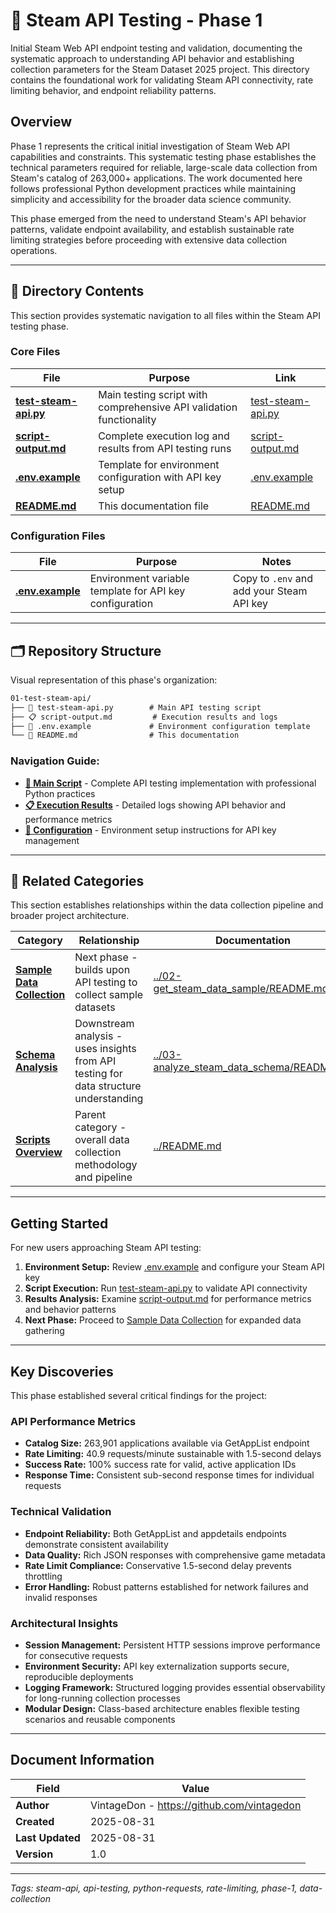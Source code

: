 <!--
---
title: "Steam API Testing - Phase 1"
description: "Initial Steam Web API endpoint testing and validation, documenting the systematic approach to understanding API behavior and establishing collection parameters for the Steam Dataset 2025 project"
author: "VintageDon - https://github.com/vintagedon"
ai_contributor: "Claude Sonnet 4"
date: "2025-08-31"
version: "1.0"
status: "Published"
tags:
- type: [directory-overview/api-testing/phase-documentation]
- domain: [api-integration/steam-web-api/data-collection]
- tech: [python/requests/steam-api/rate-limiting]
- phase: [phase-1]
related_documents:
- "[Data Collection Scripts](../README.md)"
- "[Sample Data Collection](../02-get_steam_data_sample/README.md)"
- "[Schema Analysis](../03-analyze_steam_data_schema/README.md)"
---
-->

# 🧪 **Steam API Testing - Phase 1**

Initial Steam Web API endpoint testing and validation, documenting the systematic approach to understanding API behavior and establishing collection parameters for the Steam Dataset 2025 project. This directory contains the foundational work for validating Steam API connectivity, rate limiting behavior, and endpoint reliability patterns.

## **Overview**

Phase 1 represents the critical initial investigation of Steam Web API capabilities and constraints. This systematic testing phase establishes the technical parameters required for reliable, large-scale data collection from Steam's catalog of 263,000+ applications. The work documented here follows professional Python development practices while maintaining simplicity and accessibility for the broader data science community.

This phase emerged from the need to understand Steam's API behavior patterns, validate endpoint availability, and establish sustainable rate limiting strategies before proceeding with extensive data collection operations.

---

## 📁 **Directory Contents**

This section provides systematic navigation to all files within the Steam API testing phase.

### **Core Files**

| **File** | **Purpose** | **Link** |
|----------|-------------|----------|
| **[test-steam-api.py](test-steam-api.py)** | Main testing script with comprehensive API validation functionality | [test-steam-api.py](test-steam-api.py) |
| **[script-output.md](script-output.md)** | Complete execution log and results from API testing runs | [script-output.md](script-output.md) |
| **[.env.example](.env.example)** | Template for environment configuration with API key setup | [.env.example](.env.example) |
| **[README.md](README.md)** | This documentation file | [README.md](README.md) |

### **Configuration Files**

| **File** | **Purpose** | **Notes** |
|----------|-------------|-----------|
| **[.env.example](.env.example)** | Environment variable template for API key configuration | Copy to `.env` and add your Steam API key |

---

## 🗂️ **Repository Structure**

Visual representation of this phase's organization:

``` markdown
01-test-steam-api/
├── 🐍 test-steam-api.py        # Main API testing script
├── 📋 script-output.md         # Execution results and logs
├── 🔐 .env.example             # Environment configuration template
└── 📄 README.md                # This documentation
```

### **Navigation Guide:**

- **[🐍 Main Script](test-steam-api.py)** - Complete API testing implementation with professional Python practices
- **[📋 Execution Results](script-output.md)** - Detailed logs showing API behavior and performance metrics
- **[🔐 Configuration](env.example)** - Environment setup instructions for API key management

---

## 🔗 **Related Categories**

This section establishes relationships within the data collection pipeline and broader project architecture.

| **Category** | **Relationship** | **Documentation** |
|--------------|------------------|-------------------|
| **[Sample Data Collection](../02-get_steam_data_sample/README.md)** | Next phase - builds upon API testing to collect sample datasets | [../02-get_steam_data_sample/README.md](../02-get_steam_data_sample/README.md) |
| **[Schema Analysis](../03-analyze_steam_data_schema/README.md)** | Downstream analysis - uses insights from API testing for data structure understanding | [../03-analyze_steam_data_schema/README.md](../03-analyze_steam_data_schema/README.md) |
| **[Scripts Overview](../README.md)** | Parent category - overall data collection methodology and pipeline | [../README.md](../README.md) |

---

## **Getting Started**

For new users approaching Steam API testing:

1. **Environment Setup:** Review [.env.example](.env.example) and configure your Steam API key
2. **Script Execution:** Run [test-steam-api.py](test-steam-api.py) to validate API connectivity
3. **Results Analysis:** Examine [script-output.md](script-output.md) for performance metrics and behavior patterns
4. **Next Phase:** Proceed to [Sample Data Collection](../02-get_steam_data_sample/README.md) for expanded data gathering

---

## **Key Discoveries**

This phase established several critical findings for the project:

### **API Performance Metrics**

- **Catalog Size:** 263,901 applications available via GetAppList endpoint
- **Rate Limiting:** 40.9 requests/minute sustainable with 1.5-second delays
- **Success Rate:** 100% success rate for valid, active application IDs
- **Response Time:** Consistent sub-second response times for individual requests

### **Technical Validation**

- **Endpoint Reliability:** Both GetAppList and appdetails endpoints demonstrate consistent availability
- **Data Quality:** Rich JSON responses with comprehensive game metadata
- **Rate Limit Compliance:** Conservative 1.5-second delay prevents throttling
- **Error Handling:** Robust patterns established for network failures and invalid responses

### **Architectural Insights**

- **Session Management:** Persistent HTTP sessions improve performance for consecutive requests
- **Environment Security:** API key externalization supports secure, reproducible deployments
- **Logging Framework:** Structured logging provides essential observability for long-running collection processes
- **Modular Design:** Class-based architecture enables flexible testing scenarios and reusable components

---

## **Document Information**

| **Field** | **Value** |
|-----------|-----------|
| **Author** | VintageDon - <https://github.com/vintagedon> |
| **Created** | 2025-08-31 |
| **Last Updated** | 2025-08-31 |
| **Version** | 1.0 |

---
*Tags: steam-api, api-testing, python-requests, rate-limiting, phase-1, data-collection*
